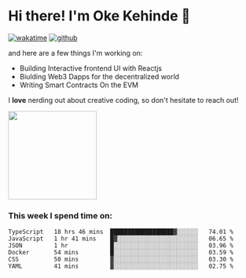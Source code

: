 # Hi there! I'm Oke Kehinde :cowboy_hat_face:

[![wakatime](https://wakatime.com/badge/user/5f3f42a0-7b4f-4c4b-b2da-012c5ac2fa62.svg)](https://wakatime.com/@5f3f42a0-7b4f-4c4b-b2da-012c5ac2fa62)
[![github](https://img.shields.io/github/followers/okeken?logo=github&style=plastic)](https://github.com/okeken?tab=followers)

and here are a few things I'm working on:

- Building Interactive frontend UI with Reactjs
- Biulding Web3 Dapps for the decentralized world
- Writing Smart Contracts On the EVM

I **love** nerding out about creative coding, so don't hesitate to reach out!


<img height="180em" src="https://github-readme-stats.vercel.app/api?username=okeken&show_icons=true&hide_border=true&&count_private=true&include_all_commits=true" />

### This week I spend time on:

<!--START_SECTION:waka-->

```text
TypeScript   18 hrs 46 mins  ██████████████████▓░░░░░░   74.01 %
JavaScript   1 hr 41 mins    █▓░░░░░░░░░░░░░░░░░░░░░░░   06.65 %
JSON         1 hr            █░░░░░░░░░░░░░░░░░░░░░░░░   03.96 %
Docker       54 mins         █░░░░░░░░░░░░░░░░░░░░░░░░   03.59 %
CSS          50 mins         ▓░░░░░░░░░░░░░░░░░░░░░░░░   03.30 %
YAML         41 mins         ▓░░░░░░░░░░░░░░░░░░░░░░░░   02.75 %
```

<!--END_SECTION:waka-->
